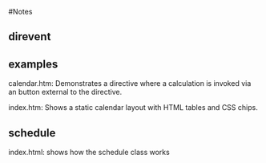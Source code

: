 #Notes

## direvent 

## examples
calendar.htm: Demonstrates a directive where a calculation is invoked via an button external to the directive. 

index.htm: Shows a static calendar layout with HTML tables and CSS chips.

## schedule
index.html: shows how the schedule class works 
